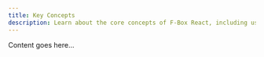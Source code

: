 ```yaml
---
title: Key Concepts
description: Learn about the core concepts of F-Box React, including useBox and useRBox.
---
```


Content goes here...
